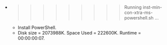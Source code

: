 * >>>>>>>>> Running inst-min-con-xtra-ms-powershell.sh ...
  * Install PowerShell.
  * Disk size = 2073988K. Space Used = 222600K. Runtime = 00:00:00:07.
